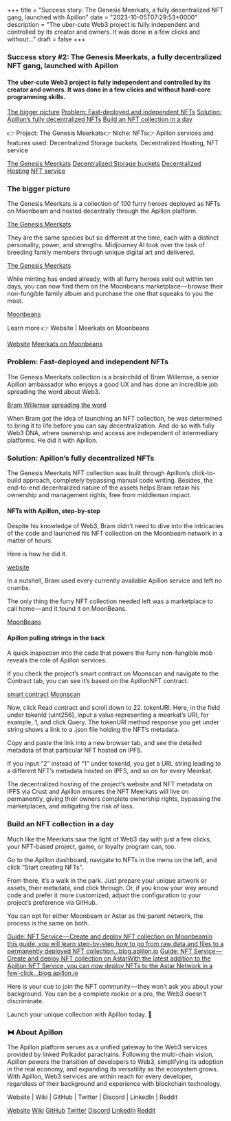 +++
title = "Success story: The Genesis Meerkats, a fully decentralized NFT gang, launched with Apillon"
date = "2023-10-05T07:29:53+0000"
description = "The uber-cute Web3 project is fully independent and controlled by its creator and owners. It was done in a few clicks and without…"
draft = false
+++

### Success story #2: The Genesis Meerkats, a fully decentralized NFT gang, launched with Apillon


#### The uber-cute Web3 project is fully independent and controlled by its creator and owners. It was done in a few clicks and without hard-core programming skills.

[The bigger picture](#f870)
[Problem: Fast-deployed and independent NFTs](#e65e)
[Solution: Apillon’s fully decentralized NFTs](#1fec)
[Build an NFT collection in a day](#366a)

👉 Project: The Genesis Meerkats👉 Niche: NFTs👉 Apillon services and features used: Decentralized Storage buckets, Decentralized Hosting, NFT service

[The Genesis Meerkats](https://thegenesismeerkats.nl/)
[Decentralized Storage buckets](https://wiki.apillon.io/build/2-web3-services.html#storage-bucket)
[Decentralized Hosting](https://wiki.apillon.io/build/2-web3-services.html#web3-hosting)
[NFT service](https://wiki.apillon.io/build/2-web3-services.html#nfts)

### The bigger picture


The Genesis Meerkats is a collection of 100 furry heroes deployed as NFTs on Moonbeam and hosted decentrally through the Apillon platform.

[The Genesis Meerkats](https://thegenesismeerkats.nl/)

They are the same species but so different at the time, each with a distinct personality, power, and strengths. Midjourney AI took over the task of breeding family members through unique digital art and delivered.

[The Genesis Meerkats](https://thegenesismeerkats.nl/)

While minting has ended already, with all furry heroes sold out within ten days, you can now find them on the Moonbeans marketplace — browse their non-fungible family album and purchase the one that squeaks to you the most.

[Moonbeans](https://moonbeans.io/collections/genesismeerkats)

Learn more 👉 Website | Meerkats on Moonbeans

[Website](https://thegenesismeerkats.nl/)
[Meerkats on Moonbeans](https://moonbeans.io/collections/genesismeerkats)

### Problem: Fast-deployed and independent NFTs


The Genesis Meerkats collection is a brainchild of Bram Willemse, a senior Apillon ambassador who enjoys a good UX and has done an incredible job spreading the word about Web3.

[Bram Willemse](https://www.linkedin.com/in/bram-willemse-83b78a11/)
[spreading the word](https://medium.com/@bram.willemse)

When Bram got the idea of launching an NFT collection, he was determined to bring it to life before you can say decentralization. And do so with fully Web3 DNA, where ownership and access are independent of intermediary platforms. He did it with Apillon.


### Solution: Apillon’s fully decentralized NFTs


The Genesis Meerkats NFT collection was built through Apillon’s click-to-build approach, completely bypassing manual code writing. Besides, the end-to-end decentralized nature of the assets helps Bram retain his ownership and management rights, free from middleman impact.


#### NFTs with Apillon, step-by-step


Despite his knowledge of Web3, Bram didn’t need to dive into the intricacies of the code and launched his NFT collection on the Moonbeam network in a matter of hours.


Here is how he did it.

[website](https://thegenesismeerkats.nl/)

In a nutshell, Bram used every currently available Apillon service and left no crumbs.


The only thing the furry NFT collection needed left was a marketplace to call home — and it found it on MoonBeans.

[MoonBeans](https://moonbeans.io/collections/genesismeerkats)

#### Apillon pulling strings in the back


A quick inspection into the code that powers the furry non-fungible mob reveals the role of Apillon services.


If you check the project’s smart contract on Moonscan and navigate to the Contract tab, you can see it’s based on the ApillonNFT contract.

[smart contract](https://moonbeam.moonscan.io/address/0x7074c46c6cb4c54f5c549cb949cd59b371518d9e)
[Moonscan](https://moonbeam.moonscan.io/address/0x7074c46c6cb4c54f5c549cb949cd59b371518d9e)

Now, click Read contract and scroll down to 22. tokenURI. Here, in the field under tokenId (uint256), input a value representing a meerkat’s URI, for example, 1, and click Query. The tokenURI method response you get under string shows a link to a .json file holding the NFT’s metadata.


Copy and paste the link into a new browser tab, and see the detailed metadata of that particular NFT hosted on IPFS.


If you input “2” instead of “1” under tokenId, you get a URL string leading to a different NFT’s metadata hosted on IPFS, and so on for every Meerkat.


The decentralized hosting of the project’s website and NFT metadata on IPFS via Crust and Apillon ensures the NFT Meerkats will live on permanently, giving their owners complete ownership rights, bypassing the marketplaces, and mitigating the risk of loss.


### Build an NFT collection in a day


Much like the Meerkats saw the light of Web3 day with just a few clicks, your NFT-based project, game, or loyalty program can, too.


Go to the Apillon dashboard, navigate to NFTs in the menu on the left, and click “Start creating NFTs”.


From there, it’s a walk in the park. Just prepare your unique artwork or assets, their metadata, and click through. Or, if you know your way around code and prefer it more customized, adjust the configuration to your project’s preference via GitHub.


You can opt for either Moonbeam or Astar as the parent network, the process is the same on both.

[Guide: NFT Service — Create and deploy NFT collection on MoonbeamIn this guide, you will learn step-by-step how to go from raw data and files to a permanently deployed NFT collection…blog.apillon.io](https://blog.apillon.io/guide-nft-service-pt-2-create-and-deploy-nft-collection-on-moonbeam-2d7eedf79756)
[Guide: NFT Service — Create and deploy NFT collection on AstarWith the latest addition to the Apillon NFT Service, you can now deploy NFTs to the Astar Network in a few-click…blog.apillon.io](https://blog.apillon.io/guide-nft-service-create-and-deploy-nft-collection-on-astar-3d6674994b0f)

Here is your cue to join the NFT community — they won’t ask you about your background. You can be a complete rookie or a pro, the Web3 doesn’t discriminate.


Launch your unique collection with Apillon today. 🚀


### ⧓ About Apillon


The Apillon platform serves as a unified gateway to the Web3 services provided by linked Polkadot parachains. Following the multi-chain vision, Apillon powers the transition of developers to Web3, simplifying its adoption in the real economy, and expanding its versatility as the ecosystem grows. With Apillon, Web3 services are within reach for every developer, regardless of their background and experience with blockchain technology.


Website | Wiki | GitHub | Twitter | Discord | LinkedIn | Reddit

[Website](https://apillon.io/)
[Wiki](https://wiki.apillon.io/)
[GitHub](https://github.com/Apillon-web3)
[Twitter](https://twitter.com/apillon)
[Discord](https://discord.gg/apillon)
[LinkedIn](https://www.linkedin.com/company/apillon/)
[Reddit](https://www.reddit.com/r/apillon/)